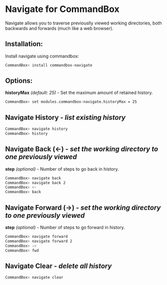 # Navigate for CommandBox

Navigate allows you to traverse previouslly viewed working directories, both backwards and forwards (much like a web browser).

## Installation:

Install navigate using commandbox:

```bash
CommandBox> install commandbox-navigate
```

## Options:
**historyMax** *(default: 25)* - Set the maximum amount of retained history.
```bash
CommandBox> set modules.commandbox-navigate.historyMax = 25
```

## Navigate History - *list existing history*

```bash
CommandBox> navigate history
CommandBox> history
```

## Navigate Back (<-) - *set the working directory to one previously viewed*
**step** *(optional)* - Number of steps to go back in history.
```bash
CommandBox> navigate back
CommandBox> navigate back 2
CommandBox> <-
CommandBox> back
```

## Navigate Forward (->) - *set the working directory to one previously viewed*
**step** *(optional)* - Number of steps to go forward in history.

```bash
CommandBox> navigate forward
CommandBox> navigate forward 2
CommandBox> ->
CommandBox> fwd
```

## Navigate Clear - *delete all history*

```bash
CommandBox> navigate clear
```
